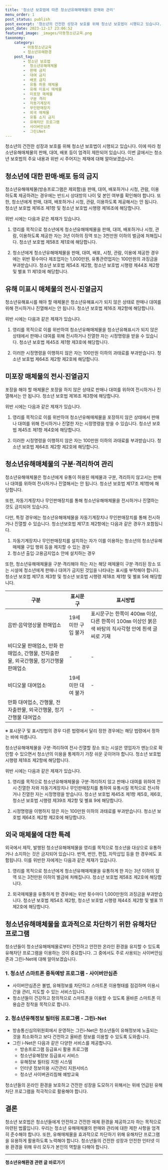 ```yaml
---
title: '청소년 보호법에 따른 청소년유해매체물의 판매와 관리'
menu_order: 1
post_status: publish
post_excerpt: '청소년의 건전한 성장과 보호를 위해 청소년 보호법이 시행되고 있습니다. 이에 따라 청소년유해매체물의 판매, 대여, 배포 등이 엄격히 제한되어 있습니다. 이번 글에서는 청소년 보호법의 주요 내용과 위반 시 주어지는 제재에 대해 알아보겠습니다.'
post_date: 2023-12-17 23:06:52
featured_image: _images/아동청소년교육.png
taxonomy:
    category:
        - 아동청소년교육
        - 청소년유해환경
    post_tag:
        - 청소년 보호법
        -  청소년유해매체물
        -  판매 금지
        -  대여 금지
        -  배포 금지
        -  유통 허용 매체물
        -  유해 미표시 매체물
        -  미포장 매체물
        -  구분 격리
        -  자동기계장치
        -  무인판매장치
        -  외국 매체물
        -  유통 소지 금지
        -  유해차단 프로그램
        -  사이버안심존
        -  그린iNet
---
```



청소년의 건전한 성장과 보호를 위해 청소년 보호법이 시행되고 있습니다. 이에 따라 청소년유해매체물의 판매, 대여, 배포 등이 엄격히 제한되어 있습니다. 이번 글에서는 청소년 보호법의 주요 내용과 위반 시 주어지는 제재에 대해 알아보겠습니다.

## 청소년에 대한 판매·배포 등의 금지

청소년유해매체물(방송프로그램은 제외함)을 판매, 대여, 배포하거나 시청, 관람, 이용하도록 제공하려는 경우에는 반드시 상대방의 나이 및 본인 여부를 확인해야 합니다. 또한, 청소년에게 판매, 대여, 배포하거나 시청, 관람, 이용하도록 제공해서는 안 됩니다. 청소년 보호법 제16조 제1항 및 청소년 보호법 시행령 제16조에 해당합니다.

위반 시에는 다음과 같은 제재가 있습니다.

1. 영리를 목적으로 청소년에게 청소년유해매체물을 판매, 대여, 배포하거나 시청, 관람, 이용하도록 제공한 자는 3년 이하의 징역 또는 3천만원 이하의 벌금에 처해집니다. 청소년 보호법 제58조 제1호에 해당합니다.

2. 청소년에게 청소년유해매체물을 판매, 대여, 배포, 시청, 관람, 이용에 제공한 경우에는 위반 횟수마다 제조업자는 1,000만원, 유통관련업자는 100만원의 과징금을 부과받습니다. 청소년 보호법 제54조 제2항, 청소년 보호법 시행령 제44조 제2항 및 별표 11 제1호에 해당합니다.

## 유해 미표시 매체물의 전시·진열금지

청소년유해표시를 해야 할 매체물은 청소년유해표시가 되지 않은 상태로 판매나 대여를 위해 전시하거나 진열해서는 안 됩니다. 청소년 보호법 제16조 제2항에 해당합니다.

위반 시에는 다음과 같은 제재가 있습니다.

1. 영리를 목적으로 이를 위반하여 청소년유해매체물을 청소년유해표시가 되지 않은 상태에서 판매나 대여를 위해 전시하거나 진열한 자는 시정명령을 받을 수 있습니다. 청소년 보호법 제45조 제1항 제3호에 해당합니다.

2. 이러한 시정명령을 이행하지 않은 자는 100만원 이하의 과태료를 부과받습니다. 청소년 보호법 제64조 제2항 제2호에 해당합니다.

## 미포장 매체물의 전시·진열금지

포장을 해야 할 매체물은 포장을 하지 않은 상태로 판매나 대여를 위하여 전시하거나 진열해서는 안 됩니다. 청소년 보호법 제16조 제3항에 해당합니다.

위반 시에는 다음과 같은 제재가 있습니다.

1. 영리를 목적으로 이를 위반하여 청소년유해매체물을 포장하지 않은 상태에서 판매나 대여를 위해 전시하거나 진열한 자는 시정명령을 받을 수 있습니다. 청소년 보호법 제45조 제1항 제4호에 해당합니다.

2. 이러한 시정명령을 이행하지 않은 자는 100만원 이하의 과태료를 부과받습니다. 청소년 보호법 제64조 제2항 제2호에 해당합니다.

## 청소년유해매체물의 구분·격리하여 관리

청소년유해매체물은 청소년에게 유통이 허용된 매체물과 구분, 격리하지 않고서는 판매나 대여를 위하여 전시하거나 진열해서는 안 됩니다. 청소년 보호법 제17조 제1항에 해당합니다.

또한, 자동기계장치나 무인판매장치를 통해 청소년유해매체물을 전시하거나 진열하는 것도 금지되어 있습니다.

다만, 특정 경우에는 청소년유해매체물을 자동기계장치나 무인판매장치를 통해 전시하거나 진열할 수 있습니다. 청소년보호법 제17조 제2항에는 다음과 같은 경우가 포함됩니다.

1. 자동기계장치나 무인판매장치를 설치하는 자가 이를 이용하는 청소년의 청소년유해매체물 구입 행위 등을 제지할 수 있는 경우
2. 청소년 출입·고용금지업소 안에 설치하는 경우

또한, 청소년유해매체물을 구분·격리해야 하는 자는 해당 매체물이 구분·격리된 장소 또는 시설에 청소년에게 판매나 대여가 금지된 것임을 나타내는 표시를 부착해야 합니다. 청소년 보호법 제17조 제3항 및 청소년 보호법 시행령 제18조 제1항 및 별표 5에 해당합니다.

구분 | 표시문구 | 표시방법
--- | --- | ---
음반·음악영상물 판매업소 | 19세 미만 구입 불가 | 표시문구는 한쪽이 400㎜ 이상, 다른 한쪽이 100㎜ 이상인 붉은색 바탕의 직사각형 안에 흰색 글씨로 기재
비디오물 판매업소, 만화 판매업소, 간행물, 전자출판물, 외국간행물, 정기간행물 판매업소 | - | -
비디오물 대여업소 | 19세 미만 대여 불가 | -
만화 대여업소, 간행물, 전자출판물, 외국간행물, 정기간행물 대여업소 | - | -

※ 표시문구 및 표시방법의 경우 다른 법령에서 달리 정한 경우에는 해당 법령에서 정하는 바에 따릅니다.

청소년유해매체물을 구분·격리하여 전시·진열할 장소 또는 시설은 영업자가 맨눈으로 확인할 수 있으면서 청소년의 이용을 통제하기 가장 쉬운 곳이어야 합니다. 청소년 보호법 시행령 제18조 제2항에 해당합니다.

위반 시에는 다음과 같은 제재가 있습니다.

1. 영리를 목적으로 청소년유해매체물을 구분·격리하지 않고 판매나 대여를 위하여 전시·진열한 자와 자동기계장치나 무인판매장치를 통하여 유통시킬 목적으로 전시하거나 진열한 자는 시정명령을 받습니다. 청소년 보호법 제45조 제1항 제5호, 제6호, 청소년 보호법 시행령 제39조 제2항 및 별표 9에 해당합니다.

2. 시정명령을 이행하지 않은 자는 100만원 이하의 과태료를 부과받습니다. 청소년 보호법 제64조 제2항 제2호에 해당합니다.

## 외국 매체물에 대한 특례

외국에서 제작, 발행된 청소년유해매체물을 영리를 목적으로 청소년을 대상으로 유통하거나 소지하는 것은 금지되어 있습니다. 번역, 번안, 편집, 자막삽입 등을 한 경우에도 포함됩니다. 이를 위반한 자에게는 다음과 같은 제재가 있습니다.

1. 영리를 목적으로 청소년에게 청소년유해매체물을 유통하게 한 자는 3년 이하의 징역 또는 3천만원 이하의 벌금에 처해집니다. 청소년 보호법 제58조 제2호에 해당합니다.

2. 외국매체물을 유통하게 한 경우에는 위반 횟수마다 1,000만원의 과징금을 부과받습니다. 청소년 보호법 제54조 제2항, 청소년 보호법 시행령 제44조 제2항 및 별표 11 제2호에 해당합니다.

## 청소년유해매체물을 효과적으로 차단하기 위한 유해차단 프로그램

청소년들이 청소년유해매체물로부터 건전하고 안전한 온라인 환경을 유지할 수 있도록 유해차단 프로그램을 이용하는 것이 중요합니다. 그 중에서도 주로 사용되는 사이버안심존과 그린i-Net에 대해 알아보겠습니다.

### 1. 청소년 스마트폰 중독예방 프로그램 - 사이버안심존

- 사이버안심존은 불법, 유해정보를 차단하고 스마트폰 이용형태를 점검하며 이용시간을 관리, 지도할 수 있는 서비스입니다.
- 청소년들이 건강하고 창의적으로 스마트폰을 이용할 수 있도록 올바른 스마트폰 이용습관 정착을 목적으로 합니다.

### 2. 청소년유해정보 필터링 프로그램 - 그린i-Net

- 방송통신심의위원회에서 운영하는 그린i-Net은 청소년들이 유해정보에 노출되는 것을 최소화하고 보다 건전하고 올바른 정보를 이용할 수 있도록 도와줍니다.
- 그린 i-Net은 다음과 같은 다양한 서비스를 제공합니다.
  - 방송프로그램 등급표시 활용 프로그램
  - 청소년유해정보 등급표시 서비스
  - 유해정보 필터링 지원 시스템
  - 인터넷 정보이용 시간관리 지원서비스
  - 청소년 사이버권리침해 예방교육

청소년들의 온라인 환경을 보호하고 건전한 성장을 도모하기 위해서는 위에 언급된 유해차단 프로그램을 적극적으로 활용해야 합니다.

## 결론

청소년 보호법은 청소년들에게 안전하고 건전한 매체 환경을 제공하고자 하는 목적으로 마련된 법률입니다. 우리는 청소년 유해매체물의 판매와 관리에 대한 제한 사항을 엄격히 준수해야 합니다. 또한, 유해매체물을 효과적으로 차단하기 위해 유해차단 프로그램을 유용하게 활용하도록 노력해야 합니다. 청소년들의 건전한 성장과 안전한 인터넷 이용 환경을 위해 우리 모두가 본인의 역할을 다해야 합니다.
<!-- wp:separator -->
<hr class="wp-block-separator has-alpha-channel-opacity"/>
<!-- /wp:separator -->

<!-- wp:group {"backgroundColor":"base","layout":{"type":"constrained"}} -->
<div class="wp-block-group has-base-background-color has-background"><!-- wp:paragraph {"align":"center","fontSize":"medium"} -->
<p class="has-text-align-center has-large-font-size"><strong>청소년유해환경 관련 글 바로가기</strong></p>
<!-- /wp:paragraph -->


<!-- wp:latest-posts
{"categories":[{"id":34708,"count":19,"description":"","link":"https://uknowlaw.com/category/%ec%b2%ad%ec%86%8c%eb%85%84%ec%9c%a0%ed%95%b4%ed%99%98%ea%b2%bd/","name":"청소년유해환경","slug":"청소년유해환경","taxonomy":"category","parent":0,"meta":[],"_links":{"self":[{"href":"https://uknowlaw.com/wp-json/wp/v2/categories/34708"}],"collection":[{"href":"https://uknowlaw.com/wp-json/wp/v2/categories"}],"about":[{"href":"https://uknowlaw.com/wp-json/wp/v2/taxonomies/category"}],"wp:post_type":[{"href":"https://uknowlaw.com/wp-json/wp/v2/posts?categories=34708"}],"curies":[{"name":"wp","href":"https://api.w.org/{rel}","templated":true}]}}],"postsToShow":100,"excerptLength":28,"postLayout":"grid","columns":2,"featuredImageAlign":"left","featuredImageSizeSlug":"large","fontSize":"small"} /--></div>
<!-- /wp:group -->